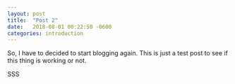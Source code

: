 ```yaml
---
layout: post
title:  "Post 2"
date:   2018-08-01 00:22:50 -0600
categories: introduction
---
```



So, I have to decided to start blogging again. This is just a test post to see if this thing is working or not.

SSS
